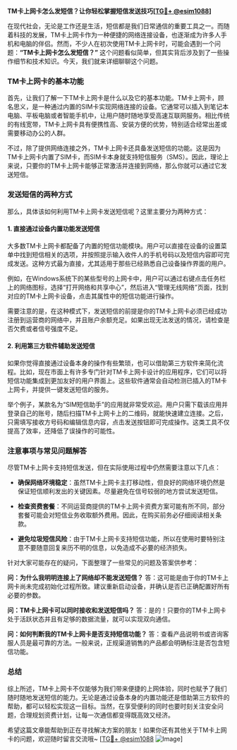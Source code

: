 **TM卡上网卡怎么发短信？让你轻松掌握短信发送技巧[[TG💪+ @esim1088](https://t.me/s/esim1088)]**

在现代社会，无论是工作还是生活，短信都是我们日常通信的重要工具之一。而随着科技的发展，TM卡上网卡作为一种便捷的网络连接设备，也逐渐成为许多人手机和电脑的伴侣。然而，不少人在初次使用TM卡上网卡时，可能会遇到一个问题：**“TM卡上网卡怎么发短信？”** 这个问题看似简单，但其实背后涉及到了一些操作细节和技术知识。今天，我们就来详细聊聊这个问题。

### TM卡上网卡的基本功能

首先，让我们了解一下TM卡上网卡是什么以及它的基本功能。TM卡上网卡，顾名思义，是一种通过内置的SIM卡实现网络连接的设备。它通常可以插入到笔记本电脑、平板电脑或者智能手机中，让用户随时随地享受高速互联网服务。相比传统的有线宽带，TM卡上网卡具有便携性高、安装方便的优势，特别适合经常出差或需要移动办公的人群。

不过，除了提供网络连接之外，TM卡上网卡还具备发送短信的功能。这是因为TM卡上网卡内置了SIM卡，而SIM卡本身就支持短信服务（SMS）。因此，理论上来说，只要你的TM卡上网卡能够正常激活并连接到网络，那么你就可以通过它发送短信。

### 发送短信的两种方式

那么，具体该如何利用TM卡上网卡发送短信呢？这里主要分为两种方式：

#### 1. 直接通过设备内置功能发送短信

大多数TM卡上网卡都配备了内置的短信功能模块。用户可以直接在设备的设置菜单中找到短信相关的选项，并按照提示输入收件人的手机号码以及短信内容即可完成发送。这种方式最为直接，尤其适用于那些已经熟悉自己设备操作界面的用户。

例如，在Windows系统下的某些型号的上网卡中，用户可以通过右键点击任务栏上的网络图标，选择“打开网络和共享中心”，然后进入“管理无线网络”页面，找到对应的TM卡上网卡设备，点击其属性中的短信功能进行操作。

需要注意的是，在这种模式下，发送短信的前提是你的TM卡上网卡必须已经成功注册到运营商的网络中，并且账户余额充足。如果出现无法发送的情况，请检查是否欠费或者信号强度不足。

#### 2. 利用第三方软件辅助发送短信

如果你觉得直接通过设备本身的操作有些繁琐，也可以借助第三方软件来简化流程。比如，现在市面上有许多专门针对TM卡上网卡设计的应用程序，它们可以将短信功能集成到更加友好的用户界面上。这些软件通常会自动检测已插入的TM卡上网卡，并提供一键发送短信的服务。

举个例子，某款名为“SIM短信助手”的应用就非常受欢迎。用户只需下载该应用并登录自己的账号，随后扫描TM卡上网卡上的二维码，就能快速建立连接。之后，只需填写接收方号码和编辑信息内容，点击发送按钮即可完成操作。这类工具不仅提高了效率，还降低了误操作的可能性。

### 注意事项与常见问题解答

尽管TM卡上网卡支持短信发送，但在实际使用过程中仍然需要注意以下几点：

- **确保网络环境稳定**：虽然TM卡上网卡主打移动性，但良好的网络环境仍然是保证短信顺利发出的关键因素。尽量避免在信号较弱的地方尝试发送短信。
  
- **检查资费套餐**：不同运营商提供的TM卡上网卡资费方案可能有所不同，部分套餐可能会对短信业务收取额外费用。因此，在购买前务必仔细阅读相关条款。

- **避免垃圾短信风险**：由于TM卡上网卡支持短信功能，所以在使用时要特别注意不要随意回复来历不明的信息，以免造成不必要的经济损失。

针对大家可能存在的疑问，下面整理了一些常见的问题及答案供参考：

**问：为什么我明明连接上了网络却不能发送短信？**
答：这可能是由于你的TM卡上网卡尚未完成初始化过程所致。建议重新启动设备，并确认是否已正确配置好所有必要的参数。

**问：TM卡上网卡可以同时接收和发送短信吗？**
答：是的！只要你的TM卡上网卡处于活跃状态并且有足够的数据流量，就可以实现双向通信。

**问：如何判断我的TM卡上网卡是否支持短信功能？**
答：查看产品说明书或咨询客服人员是最可靠的方法。一般来说，正规渠道销售的产品都会明确标注是否包含短信功能。

### 总结

综上所述，TM卡上网卡不仅能够为我们带来便捷的上网体验，同时也赋予了我们随时随地发送短信的能力。无论是通过设备本身的内置功能还是借助第三方软件的帮助，都可以轻松实现这一目标。当然，在享受便利的同时也要时刻关注安全问题，合理规划资费计划，让每一次通信都变得既高效又经济。

希望这篇文章能帮助到正在寻找解决方案的朋友！如果你还有其他关于TM卡上网卡的问题，欢迎随时留言交流哦~ [[TG💪+ @esim1088](https://t.me/s/esim1088) ![Image](https://i.postimg.cc/4NQfJmqS/Snipaste-2025-05-13-00-14-12.png)]